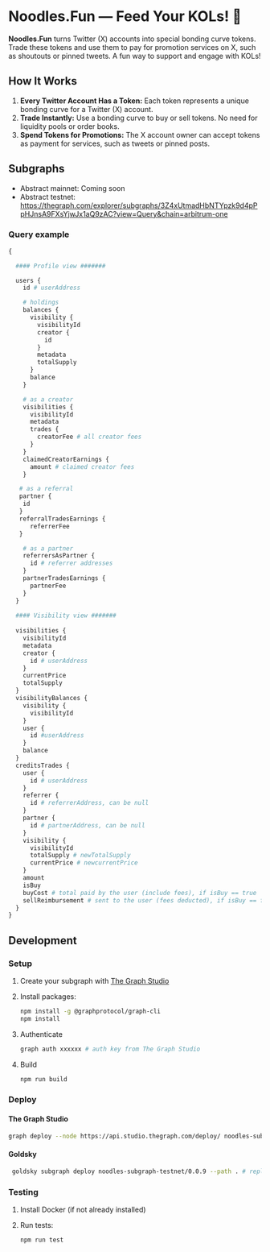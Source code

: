 # Noodles.Fun — Feed Your KOLs! 🍜

**Noodles.Fun** turns Twitter (X) accounts into special bonding curve tokens. Trade these tokens and use them to pay for promotion services on X, such as shoutouts or pinned tweets. A fun way to support and engage with KOLs!

## How It Works

1. **Every Twitter Account Has a Token:** Each token represents a unique bonding curve for a Twitter (X) account.
2. **Trade Instantly:** Use a bonding curve to buy or sell tokens. No need for liquidity pools or order books.
3. **Spend Tokens for Promotions:** The X account owner can accept tokens as payment for services, such as tweets or pinned posts.

## Subgraphs

* Abstract mainnet: Coming soon
* Abstract testnet: <https://thegraph.com/explorer/subgraphs/3Z4xUtmadHbNTYpzk9d4pPpHJnsA9FXsYjwJx1aQ9zAC?view=Query&chain=arbitrum-one>

### Query example

```graphql
{

  #### Profile view #######

  users {
    id # userAddress

    # holdings 
    balances {
      visibility {
        visibilityId
        creator {
          id
        }
        metadata
        totalSupply
      }
      balance
    }

    # as a creator 
    visibilities {
      visibilityId
      metadata
      trades {
        creatorFee # all creator fees
      }
    }
    claimedCreatorEarnings {
      amount # claimed creator fees
    }

   # as a referral 
   partner {
    id 
   }
   referralTradesEarnings {
      referrerFee
   }    

    # as a partner 
    referrersAsPartner {
      id # referrer addresses 
    }
    partnerTradesEarnings {
      partnerFee
    }
  }
  
  #### Visibility view #######
  
  visibilities {
    visibilityId
    metadata
    creator {
      id # userAddress
    }
    currentPrice
    totalSupply
  }
  visibilityBalances {    
    visibility {
      visibilityId
    }
    user {
      id #userAddress
    }
    balance
  }
  creditsTrades {
    user {
      id # userAddress
    }
    referrer {
      id # referrerAddress, can be null
    }
    partner {
      id # partnerAddress, can be null
    }
    visibility {
      visibilityId
      totalSupply # newTotalSupply
      currentPrice # newcurrentPrice
    }
    amount
    isBuy
    buyCost # total paid by the user (include fees), if isBuy == true
    sellReimbursement # sent to the user (fees deducted), if isBuy == false
  }
}
```

## Development

### Setup

1. Create your subgraph with [The Graph Studio](https://thegraph.com/studio)

2. Install packages:

   ```bash
   npm install -g @graphprotocol/graph-cli
   npm install
   ```

3. Authenticate

   ```bash
   graph auth xxxxxx # auth key from The Graph Studio
   ```

4. Build

    ```bash
    npm run build
    ```

### Deploy

#### The Graph Studio

   ```bash
   graph deploy --node https://api.studio.thegraph.com/deploy/ noodles-subgraph-testnet # replace noodles-subgraph-testnet by your subgraph slug
   ```

#### Goldsky

  ```bash
   goldsky subgraph deploy noodles-subgraph-testnet/0.0.9 --path . # replace noodles-subgraph-testnet/0.0.9 by the slug and version you want
   ```

### Testing

1. Install Docker (if not already installed)

2. Run tests:

   ```bash
   npm run test
   ```
